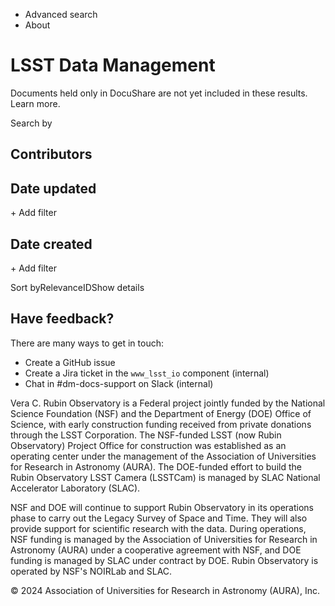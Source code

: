   * Advanced search
  * About



# LSST Data Management

Documents held only in DocuShare are not yet included in these results. Learn more. 

Search by




## Contributors

## Date updated

\+ Add filter

## Date created

\+ Add filter

Sort byRelevanceIDShow details




## Have feedback?

There are many ways to get in touch:

  * Create a GitHub issue
  * Create a Jira ticket in the `www_lsst_io` component (internal)
  * Chat in #dm-docs-support on Slack (internal)



Vera C. Rubin Observatory is a Federal project jointly funded by the National Science Foundation (NSF) and the Department of Energy (DOE) Office of Science, with early construction funding received from private donations through the LSST Corporation. The NSF-funded LSST (now Rubin Observatory) Project Office for construction was established as an operating center under the management of the Association of Universities for Research in Astronomy (AURA). The DOE-funded effort to build the Rubin Observatory LSST Camera (LSSTCam) is managed by SLAC National Accelerator Laboratory (SLAC).

NSF and DOE will continue to support Rubin Observatory in its operations phase to carry out the Legacy Survey of Space and Time. They will also provide support for scientific research with the data. During operations, NSF funding is managed by the Association of Universities for Research in Astronomy (AURA) under a cooperative agreement with NSF, and DOE funding is managed by SLAC under contract by DOE. Rubin Observatory is operated by NSF's NOIRLab and SLAC.

© 2024 Association of Universities for Research in Astronomy (AURA), Inc.
